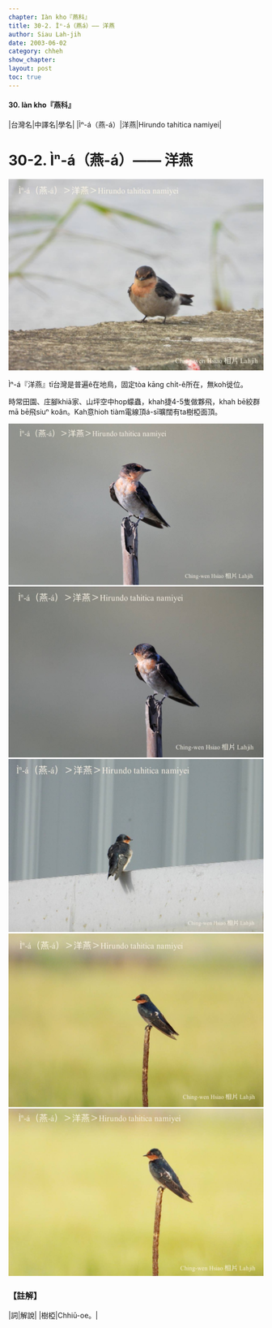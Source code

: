 ```yaml
---
chapter: Iàn kho『燕科』
title: 30-2. Ìⁿ-á（燕á）—— 洋燕
author: Siau Lah-jih
date: 2003-06-02
category: chheh
show_chapter: 
layout: post
toc: true
---
```


#### 30. Iàn kho『燕科』


|台灣名|中譯名|學名|
|Ìⁿ-á（燕-á）|洋燕|Hirundo tahitica namiyei|

# 30-2. Ìⁿ-á（燕-á）—— 洋燕


![](../too5/30/30-2-5.洋燕.jpg)


Ìⁿ-á『洋燕』tī台灣是普遍ê在地鳥，固定tòa kāng chi̍t-ê所在，無koh徙位。

時常田園、庄腳khiā家、山坪空中hop蠓蟲，khah捷4-5隻做夥飛，khah bē絞群mā bē飛siuⁿ koân。Kah意hioh tiàm電線頂á-sī曠闊有ta樹椏面頂。



![](../too5/30/30-2-3.洋燕.jpg)
![](../too5/30/30-2-6.洋燕.jpg)
![](../too5/30/30-2-4.洋燕.jpg)
![](../too5/30/30-2-1.洋燕.jpg)
![](../too5/30/30-2-2.洋燕.jpg)



### 【註解】

|詞|解說|
|樹椏|Chhiū-oe。|



